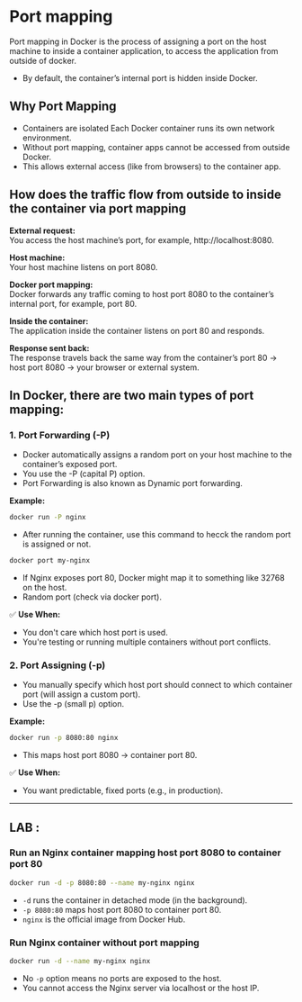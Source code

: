 # Port mapping

Port mapping in Docker is the process of assigning a port on the host machine to inside a container application, to access the application from outside of docker.

- By default, the container’s internal port is hidden inside Docker.

## Why Port Mapping

- Containers are isolated Each Docker container runs its own network environment.  
- Without port mapping, container apps cannot be accessed from outside Docker.  
- This allows external access (like from browsers) to the container app.

## How does the traffic flow from outside to inside the container via port mapping

**External request:**  
You access the host machine’s port, for example, http://localhost:8080.

**Host machine:**  
Your host machine listens on port 8080.

**Docker port mapping:**  
Docker forwards any traffic coming to host port 8080 to the container’s internal port, for example, port 80.

**Inside the container:**  
The application inside the container listens on port 80 and responds.

**Response sent back:**  
The response travels back the same way from the container’s port 80 → host port 8080 → your browser or external system.

## In Docker, there are two main types of port mapping:

### 1. Port Forwarding (-P)  
- Docker automatically assigns a random port on your host machine to the container’s exposed port.  
- You use the -P (capital P) option.  
- Port Forwarding is also known as Dynamic port forwarding.

**Example:**  
```bash
docker run -P nginx
````
* After running the container, use this command to hecck the random port is assigned or not.
```bash
docker port my-nginx
```

* If Nginx exposes port 80, Docker might map it to something like 32768 on the host.
* Random port (check via docker port).

✅ **Use When:**

* You don't care which host port is used.
* You're testing or running multiple containers without port conflicts.

### 2. Port Assigning (-p)

* You manually specify which host port should connect to which container port (will assign a custom port).
* Use the -p (small p) option.

**Example:**

```bash
docker run -p 8080:80 nginx
```

* This maps host port 8080 → container port 80.

✅ **Use When:**

* You want predictable, fixed ports (e.g., in production).

---

## LAB :

### Run an Nginx container mapping host port 8080 to container port 80

```bash
docker run -d -p 8080:80 --name my-nginx nginx
```

* `-d` runs the container in detached mode (in the background).
* `-p 8080:80` maps host port 8080 to container port 80.
* `nginx` is the official image from Docker Hub.

### Run Nginx container without port mapping

```bash
docker run -d --name my-nginx nginx
```

* No `-p` option means no ports are exposed to the host.
* You cannot access the Nginx server via localhost or the host IP.

